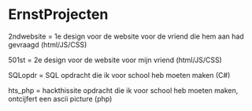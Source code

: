 # ErnstProjecten

2ndwebsite = 1e design voor de website voor de vriend die hem aan had gevraagd (html/JS/CSS) 

501st = 2e design voor de website voor mijn vriend (html/JS/CSS)

SQLopdr = SQL opdracht die ik voor school heb moeten maken (C#)

hts_php = hackthissite opdracht die ik voor school heb moeten maken, ontcijfert een ascii picture (php)

